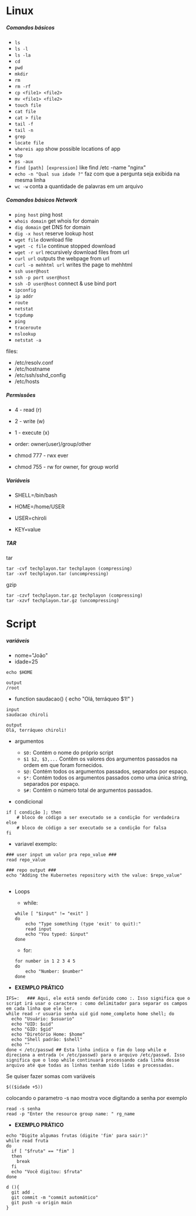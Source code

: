 # Linux
##### Comandos básicos

- `ls`
- `ls -l`
- `ls -la `
- `cd`
- `pwd`
- `mkdir`
- `rm`
- `rm -rf`
- `cp <file1> <file2>`
- `mv <file1> <file2>`
- `touch file`
- `cat file`
- `cat > file`
- `tail -f`
- `tail -n`
- `grep`
- `locate file`
- `whereis app` show possible locations of app
- `top`
- `ps -aux`
- `find [path] [expression]` like find /etc -name "nginx"
- `echo -n "Qual sua idade ?"`  faz com que a pergunta seja exibida na mesma linha
- `wc -w` conta a quantidade de palavras em um arquivo


##### Comandos básicos Network

- `ping host` ping host
- `whois domain` get whois for domain
- `dig domain` get DNS for domain
- `dig -x host` reserve lookup host
- `wget file` download file
- `wget -c file` continue stopped download
- `wget -r url` recursively download files from url
- `curl url` outputs the webpage from url
- `curl -o mehhtml url` writes the page to mehhtml
- `ssh user@host` 
- `ssh -p port user@host` 
- `ssh -D user@host` connect & use bind port
- `ipconfig`
- `ip addr`
- `route`
- `netstat`
- `tcpdump`
- `ping`
- `traceroute`
- `nslookup`
- `netstat -a`

files:
- /etc/resolv.conf
- /etc/hostname
- /etc/ssh/sshd_config
- /etc/hosts


##### Permissões

- 4 - read (r)
- 2 - write (w)
- 1 - execute (x)

- order: owner(user)/group/other

- chmod 777 - rwx ever
- chmod 755 - rw for owner, for group world

##### Variáveis

- SHELL=/bin/bash
- HOME=/home/USER
- USER=chiroli

- KEY=value

##### TAR

tar

    tar -cvf techplayon.tar techplayon (compressing)
    tar -xvf techplayon.tar (uncompressing)

gzip

    tar -czvf techplayon.tar.gz techplayon (compressing)
    tar -xzvf techplayon.tar.gz (uncompressing)

# Script

##### variáveis
- nome="João"
- idade=25

```
echo $HOME

output
/root

```

- function saudacao() {
    echo "Olá, terráqueo $1!"
}

```
input 
saudacao chiroli

output
Olá, terráqueo chiroli!

```

- argumentos 
    - `$0:` Contém o nome do próprio script
    - `$1 $2, $3,...` Contêm os valores dos argumentos passados na ordem em que foram fornecidos.
    - `$@:` Contém todos os argumentos passados, separados por espaço.
    - `$*:` Contém todos os argumentos passados como uma única string, separados por espaço.
    - `$#:` Contém o número total de argumentos passados.


- condicional 

```
if [ condição ]; then 
    # bloco de código a ser executado se a condição for verdadeira
else
    # bloco de código a ser executado se a condição for falsa
fi
```

- variavel exemplo:
```
### user input um valor pra repo_value ###
read repo_value

### repo output ###
echo "Adding the Kubernetes repository with the value: $repo_value"


```

- Loops 
    - while:
    ```
    while [ "$input" != "exit" ]
    do
        echo "Type something (type 'exit' to quit):"
        read input
        echo "You typed: $input"
    done
    ```
    - for:
    ```
    for number in 1 2 3 4 5
    do
        echo "Number: $number"
    done

    ```

- **EXEMPLO PRÁTICO**
```
IFS=:   ### Aqui, ele está sendo definido como :. Isso significa que o script irá usar o caractere : como delimitador para separar os campos em cada linha que ele ler.
while read -r usuario senha uid gid nome_completo home shell; do
  echo "Usuário: $usuario"
  echo "UID: $uid"
  echo "GID: $gid"
  echo "Diretório Home: $home"
  echo "Shell padrão: $shell"
  echo ""
done < /etc/passwd ## Esta linha indica o fim do loop while e direciona a entrada (< /etc/passwd) para o arquivo /etc/passwd. Isso significa que o loop while continuará processando cada linha desse arquivo até que todas as linhas tenham sido lidas e processadas.
```

Se quiser fazer somas com variáveis
```
$(($idade +5))
```
colocando o parametro -s nao mostra voce digitando a senha por exemplo
```
read -s senha
read -p "Enter the resource group name: " rg_name
```

- **EXEMPLO PRÁTICO**
```
echo "Digite algumas frutas (digite 'fim' para sair:)"
while read fruta 
do
  if [ "$fruta" == "fim" ]
  then
    break
  fi
  echo "Você digitou: $fruta"
done

```
```
d (){
  git add .
  git commit -m "commit automático"
  git push -u origin main
}

```
